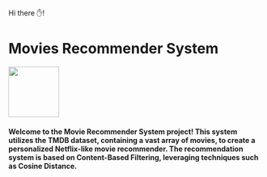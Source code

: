 Hi there ✋!
# Movies Recommender System
<a href="URL_REDIRECT" target="blank"><img align="center" src="[https://drive.google.com/file/d/1EndJ1L-BN4_YV-8dUJTHeKoYGNWDUb2f/view?usp=sharing](https://drive.google.com/file/d/1EndJ1L-BN4_YV-8dUJTHeKoYGNWDUb2f/view?usp=sharing)" height="100" /></a>
#### Welcome to the Movie Recommender System project! This system utilizes the TMDB dataset, containing a vast array of movies, to create a personalized Netflix-like movie recommender. The recommendation system is based on Content-Based Filtering, leveraging techniques such as Cosine Distance.
